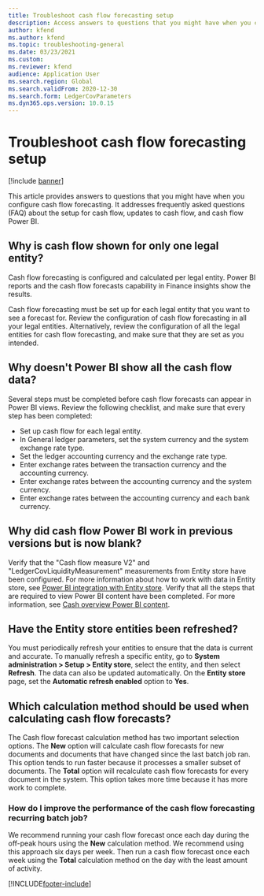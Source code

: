 ```yaml
---
title: Troubleshoot cash flow forecasting setup
description: Access answers to questions that you might have when you configure cash flow forecasting, including questions about setup and cash flow Power BI.
author: kfend
ms.author: kfend
ms.topic: troubleshooting-general
ms.date: 03/23/2021
ms.custom:
ms.reviewer: kfend
audience: Application User
ms.search.region: Global
ms.search.validFrom: 2020-12-30
ms.search.form: LedgerCovParameters
ms.dyn365.ops.version: 10.0.15
---
```


# Troubleshoot cash flow forecasting setup

[!include [banner](../includes/banner.md)]

This article provides answers to questions that you might have when you configure cash flow forecasting. It addresses frequently asked questions (FAQ) about the setup for cash flow, updates to cash flow, and cash flow Power BI.

## Why is cash flow shown for only one legal entity?

Cash flow forecasting is configured and calculated per legal entity. Power BI reports and the cash flow forecasts capability in Finance insights show the results.

Cash flow forecasting must be set up for each legal entity that you want to see a forecast for. Review the configuration of cash flow forecasting in all your legal entities. Alternatively, review the configuration of all the legal entities for cash flow forecasting, and make sure that they are set as you intended.

## Why doesn't Power BI show all the cash flow data?

Several steps must be completed before cash flow forecasts can appear in Power BI views. Review the following checklist, and make sure that every step has been completed:

- Set up cash flow for each legal entity.
- In General ledger parameters, set the system currency and the system exchange rate type.
- Set the ledger accounting currency and the exchange rate type.
- Enter exchange rates between the transaction currency and the accounting currency.
- Enter exchange rates between the accounting currency and the system currency.
- Enter exchange rates between the accounting currency and each bank currency.

## Why did cash flow Power BI work in previous versions but is now blank?

Verify that the "Cash flow measure V2" and "LedgerCovLiquidityMeasurement" measurements from Entity store have been configured. For more information about how to work with data in Entity store, see [Power BI integration with Entity store](../../fin-ops-core/dev-itpro/analytics/power-bi-integration-entity-store.md). Verify that all the steps that are required to view Power BI content have been completed. For more information, see [Cash overview Power BI content](Cash-Overview-Power-BI-content.md).

## Have the Entity store entities been refreshed?

You must periodically refresh your entities to ensure that the data is current and accurate. To manually refresh a specific entity, go to **System administration \> Setup \> Entity store**, select the entity, and then select **Refresh**. The data can also be updated automatically. On the **Entity store** page, set the **Automatic refresh enabled** option to **Yes**.

## Which calculation method should be used when calculating cash flow forecasts?

The Cash flow forecast calculation method has two important selection options. The **New** option will calculate cash flow forecasts for new documents and documents that have changed since the last batch job ran. This option tends to run faster because it processes a smaller subset of documents. The **Total** option will recalculate cash flow forecasts for every document in the system. This option takes more time because it has more work to complete.

### How do I improve the performance of the cash flow forecasting recurring batch job?

We recommend running your cash flow forecast once each day during the off-peak hours using the **New** calculation method. We recommend using this approach six days per week. Then run a cash flow forecast once each week using the **Total** calculation method on the day with the least amount of activity.

[!INCLUDE[footer-include](../../includes/footer-banner.md)]

